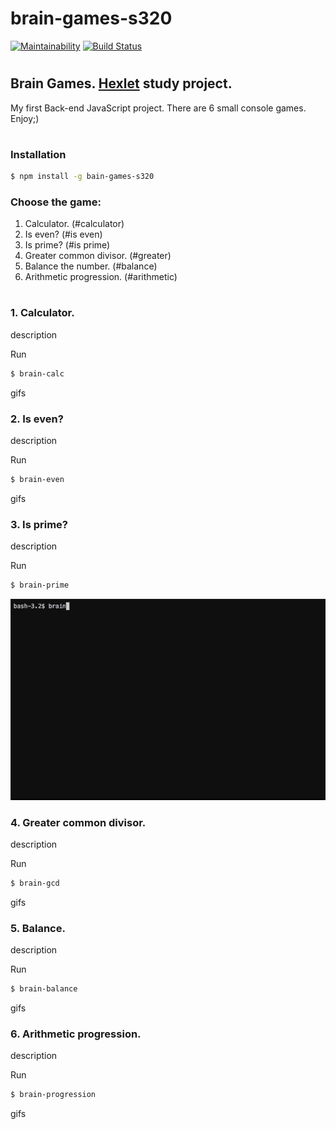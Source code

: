 
# brain-games-s320

[![Maintainability](https://api.codeclimate.com/v1/badges/386e2f11e199dec386bb/maintainability)](https://codeclimate.com/github/andrey-pryadko/project-lvl1-s320/maintainability)
[![Build Status](https://travis-ci.org/andrey-pryadko/project-lvl1-s320.svg?branch=master)](https://travis-ci.org/andrey-pryadko/project-lvl1-s320)
#

## Brain Games. [Hexlet](https://hexlet.io) study project.

My first Back-end JavaScript project. There are 6 small console games. Enjoy;)
#

### Installation

```sh
$ npm install -g bain-games-s320
```
### Choose the game:

1. Calculator. (#calculator)
2. Is even? (#is even)
3. Is prime? (#is prime)
4. Greater common divisor. (#greater)
5. Balance the number. (#balance)
6. Arithmetic progression. (#arithmetic)

#

### 1. Calculator.

description

Run

```sh
$ brain-calc
```

gifs


### 2. Is even?

description

Run

```sh
$ brain-even
```

gifs


### 3. Is prime?

description

Run

```sh
$ brain-prime
```

![screencast](gif/prime.gif)


### 4. Greater common divisor.

description

Run

```sh
$ brain-gcd
```

gifs


### 5. Balance.

description

Run

```sh
$ brain-balance
```

gifs


### 6. Arithmetic progression.

description

Run

```sh
$ brain-progression
```
gifs
